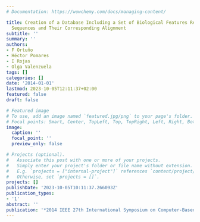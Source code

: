 ```yaml
---
# Documentation: https://wowchemy.com/docs/managing-content/

title: Creation of a Database Including a Set of Biological Features Related to Protein
  Sequences and Their Corresponding Alignment
subtitle: ''
summary: ''
authors:
- F Ortuño
- Héctor Pomares
- I Rojas
- Olga Valenzuela
tags: []
categories: []
date: '2014-01-01'
lastmod: 2023-10-05T12:11:37+02:00
featured: false
draft: false

# Featured image
# To use, add an image named `featured.jpg/png` to your page's folder.
# Focal points: Smart, Center, TopLeft, Top, TopRight, Left, Right, BottomLeft, Bottom, BottomRight.
image:
  caption: ''
  focal_point: ''
  preview_only: false

# Projects (optional).
#   Associate this post with one or more of your projects.
#   Simply enter your project's folder or file name without extension.
#   E.g. `projects = ["internal-project"]` references `content/project/deep-learning/index.md`.
#   Otherwise, set `projects = []`.
projects: []
publishDate: '2023-10-05T10:11:37.266093Z'
publication_types:
- '1'
abstract: ''
publication: '*2014 IEEE 27th International Symposium on Computer-Based Medical Systems*'
---
```

